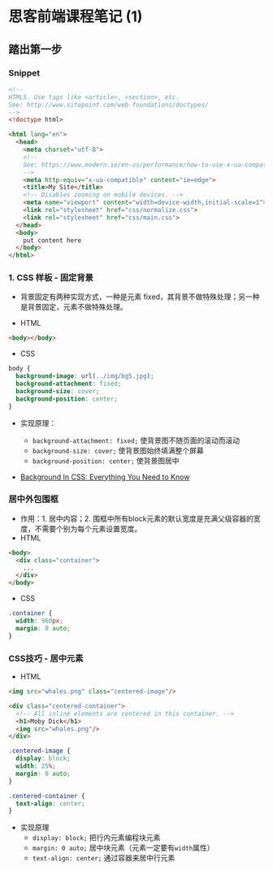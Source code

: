 # 思客前端课程笔记 (1)

## 踏出第一步

### Snippet

```html
<!--
HTML5. Use tags like <article>, <section>, etc.
See: http://www.sitepoint.com/web-foundations/doctypes/
-->
<!doctype html>

<html lang="en">
  <head>
    <meta charset="utf-8">
    <!--
    See: https://www.modern.ie/en-us/performance/how-to-use-x-ua-compatible
    -->
    <meta http-equiv="x-ua-compatible" content="ie=edge">
    <title>My Site</title>
    <!-- Disables zooming on mobile devices. -->
    <meta name="viewport" content="width=device-width,initial-scale=1">
    <link rel="stylesheet" href="css/normalize.css">
    <link rel="stylesheet" href="css/main.css">
  </head>
  <body>
    put content here
  </body>
</html>

```

### 1. CSS 样板 - 固定背景

- 背景固定有两种实现方式，一种是元素 fixed，其背景不做特殊处理；另一种是背景固定，元素不做特殊处理。

- HTML

```html
<body></body>
```

- CSS

```css
body {
  background-image: url(../img/bg5.jpg);
  background-attachment: fixed;
  background-size: cover;
  background-position: center;
}
```

- 实现原理：
  - `background-attachment: fixed;` 使背景图不随页面的滚动而滚动
  - `background-size: cover;` 使背景图始终填满整个屏幕
  - `background-position: center;` 使背景图居中

- [Background In CSS: Everything You Need to Know](http://www.smashingmagazine.com/2009/09/backgrounds-in-css-everything-you-need-to-know/)

### 居中外包围框

- 作用：1. 居中内容；2. 围框中所有block元素的默认宽度是充满父级容器的宽度，不需要个别为每个元素设置宽度。
- HTML

```html
<body>
  <div class="container">
    ...
  </div>
</body>
```

- CSS

```css
.container {
  width: 960px;
  margin: 0 auto;
}
```

### CSS技巧 - 居中元素

- HTML

```html
<img src="whales.png" class="centered-image"/>

<div class="centered-container">
  <!-- All inline elements are centered in this container. -->
  <h1>Moby Dick</h1>
  <img src="whales.png"/>
</div>
```

```css
.centered-image {
  display: block;
  width: 25%;
  margin: 0 auto;
}

.centered-container {
  text-align: center;
}
```

- 实现原理
  - `display: block;` 把行内元素编程块元素
  - `margin: 0 auto;` 居中块元素（元素一定要有`width`属性）
  - `text-align: center;` 通过容器来居中行元素
